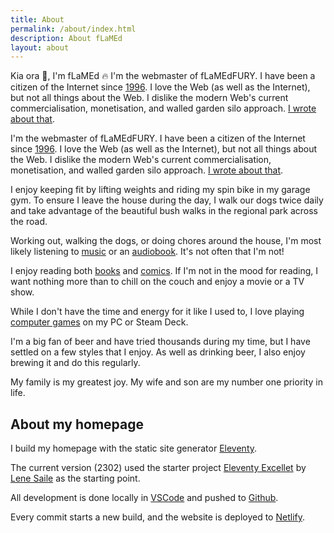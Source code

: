 ```yaml
---
title: About
permalink: /about/index.html
description: About fLaMEd
layout: about
---
```


Kia ora 👋, I'm fLaMEd 🔥 I'm the webmaster of fLaMEdFURY. I have been a citizen of the Internet since [1996](/memories/). I love the Web (as well as the Internet), but not all things about the Web. I dislike the modern Web's current commercialisation, monetisation, and walled garden silo approach. [I wrote about that](/manifesto/).

I'm the webmaster of fLaMEdFURY. I have been a citizen of the Internet since [1996](/memories/). I love the Web (as well as the Internet), but not all things about the Web. I dislike the modern Web's current commercialisation, monetisation, and walled garden silo approach. [I wrote about that](/manifesto/).

I enjoy keeping fit by lifting weights and riding my spin bike in my garage gym. To ensure I leave the house during the day, I walk our dogs twice daily and take advantage of the beautiful bush walks in the regional park across the road.

Working out, walking the dogs, or doing chores around the house, I'm most likely listening to [music](/recordshelf/) or an [audiobook](/bookshelf/). It's not often that I'm not!

I enjoy reading both [books](/bookshelf/) and [comics](/comics/). If I'm not in the mood for reading, I want nothing more than to chill on the couch and enjoy a movie or a TV show.

While I don't have the time and energy for it like I used to, I love playing [computer games](/gameshelf/) on my PC or Steam Deck.

I'm a big fan of beer and have tried thousands during my time, but I have settled on a few styles that I enjoy. As well as drinking beer, I also enjoy brewing it and do this regularly.

My family is my greatest joy. My wife and son are my number one priority in life.

## About my homepage

I build my homepage with the static site generator [Eleventy](https://www.11ty.dev/). 

The current version (2302) used the starter project [Eleventy Excellet](https://github.com/madrilene/eleventy-excellent) by [Lene Saile](https://www.lenesaile.com/en/) as the starting point.

All development is done locally in [VSCode](https://code.visualstudio.com/) and pushed to [Github](https://github.com/flamedfury/flamedfury.com).

Every commit starts a new build, and the website is deployed to [Netlify](https://netlify.com/).